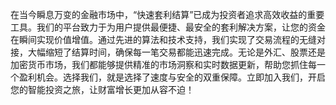 在当今瞬息万变的金融市场中，“快速套利结算”已成为投资者追求高效收益的重要工具。我们的平台致力于为用户提供最便捷、最安全的套利解决方案，让您的资金在瞬间实现价值增值。通过先进的算法和技术支持，我们实现了交易流程的无缝对接，大幅缩短了结算时间，确保每一笔交易都能迅速完成。无论是外汇、股票还是加密货币市场，我们都能够提供精准的市场洞察和实时数据更新，帮助您抓住每一个盈利机会。选择我们，就是选择了速度与安全的双重保障。立即加入我们，开启您的智能投资之旅，让财富增长更加从容不迫！